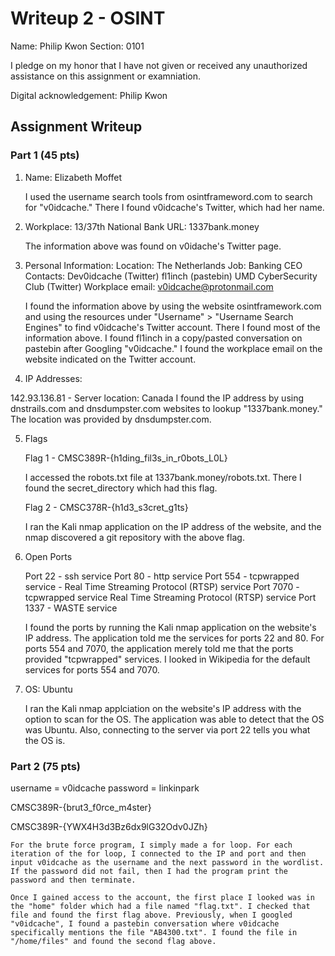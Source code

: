 # Writeup 2 - OSINT

Name: Philip Kwon
Section: 0101

I pledge on my honor that I have not given or received any unauthorized assistance on this assignment or examniation.

Digital acknowledgement: Philip Kwon

## Assignment Writeup

### Part 1 (45 pts)

1. 	Name: Elizabeth Moffet

	I used the username search tools from osintframeword.com to search for "v0idcache." There I found v0idcache's Twitter, which had her name.

2. 	Workplace: 13/37th National Bank
	URL: 1337bank.money

	The information above was found on v0idache's Twitter page.

3.	Personal Information:
	Location: The Netherlands
	Job: Banking CEO
	Contacts:
		Dev0idcache (Twitter)
		fl1inch (pastebin)
		UMD CyberSecurity Club (Twitter)
	Workplace email: v0idcache@protonmail.com

	I found the information above by using the website osintframework.com and using the resources under "Username" > "Username Search Engines" to find v0idcache's Twitter account. There I found most of the information above. I found fl1inch in a copy/pasted conversation on pastebin after Googling "v0idcache." I found the workplace email on the website indicated on the Twitter account.

4.	IP Addresses:

142.93.136.81 - Server location: Canada
	I found the IP address by using dnstrails.com and dnsdumpster.com websites to lookup "1337bank.money." The location was provided by dnsdumpster.com.

5.	Flags
	
	Flag 1 - CMSC389R-{h1ding_fil3s_in_r0bots_L0L}

	I accessed the robots.txt file at 1337bank.money/robots.txt. There I found the secret_directory which had this flag.

	Flag 2 - CMSC378R-{h1d3_s3cret_g1ts}

	I ran the Kali nmap application on the IP address of the website, and the nmap discovered a git repository with the above flag.

6.	Open Ports

	Port 22 - ssh service
	Port 80 - http service
	Port 554 - tcpwrapped service - Real Time Streaming Protocol (RTSP) service
	Port 7070 - tcpwrapped service Real Time Streaming Protocol (RTSP) service
	Port 1337 - WASTE service

	I found the ports by running the Kali nmap application on the website's IP address. The application told me the services for ports 22 and 80. For ports 554 and 7070, the application merely told me that the ports provided "tcpwrapped" services. I looked in Wikipedia for the default services for ports 554 and 7070.

7.	OS: Ubuntu
	
	I ran the Kali nmap applciation on the website's IP address with the option to scan for the OS. The application was able to detect that the OS was Ubuntu. Also, connecting to the server via port 22 tells you what the OS is.
			
### Part 2 (75 pts)

username = v0idcache
password = linkinpark

CMSC389R-{brut3_f0rce_m4ster}

CMSC389R-{YWX4H3d3Bz6dx9lG32Odv0JZh}

	For the brute force program, I simply made a for loop. For each iteration of the for loop, I connected to the IP and port and then input v0idcache as the username and the next password in the wordlist. If the password did not fail, then I had the program print the password and then terminate.

	Once I gained access to the account, the first place I looked was in the "home" folder which had a file named "flag.txt". I checked that file and found the first flag above. Previously, when I googled "v0idcache", I found a pastebin conversation where v0idcache specifically mentions the file "AB4300.txt". I found the file in "/home/files" and found the second flag above.
